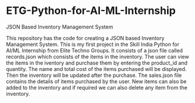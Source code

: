 # ETG-Python-for-AI-ML-Internship
JSON Based Inventory Management System

This repository has the code for creating a JSON based Inventory Management System. This is my first project in the Skill India Python for AI/ML Internship from Elite Techno Groups.
It consists of a json file called records.json which consists of the items in the inventory. The user can view the items in the iventory and purchase them by entering the product_id and quantity. The name and total cost of the items purchased will be displayed. Then the inventory will be updated after the purchase.
The sales.json file contains the details of items purchased by the user.
New items can also be added to the inventory and if required we can also delete any item from the inventory.

